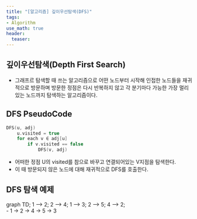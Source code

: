 ```yaml
---
title: "[알고리즘] 깊이우선탐색(DFS)"
tags: 
- Algorithm
use_math: true
header: 
  teaser: 
---
```


## 깊이우선탐색(Depth First Search)
- 그래프르 탐색할 때 쓰는 알고리즘으로 어떤 노드부터 시작해 인접한 노드들을 재귀적으로 방문하며 방문한 정점은 다시 반복하지 않고 각 분기마다 가능한 가장 멀리 있는 노드까지 탐색하는 알고리즘이다.

## DFS PseudoCode
```c++
DFS(u, adj)
    u.visited = true
    for each v ∈ adj[u]
        if v.visited == false
            DFS(v, adj)
```
- 어떠한 정점 U의 visited를 참으로 바꾸고 연결되어있는 V지점을 탐색한다.
- 이 때 방문되지 않은 노드에 대해 재귀적으로 DFS를 호출한다.  

## DFS 탐색 예제
<div class="mermaid">
graph TD;
    1 --> 2;
    2 --> 4;
    1 --> 3;
    2 --> 5;
    4 --> 2;
</div>
- 1 -> 2 -> 4 -> 5 -> 3
